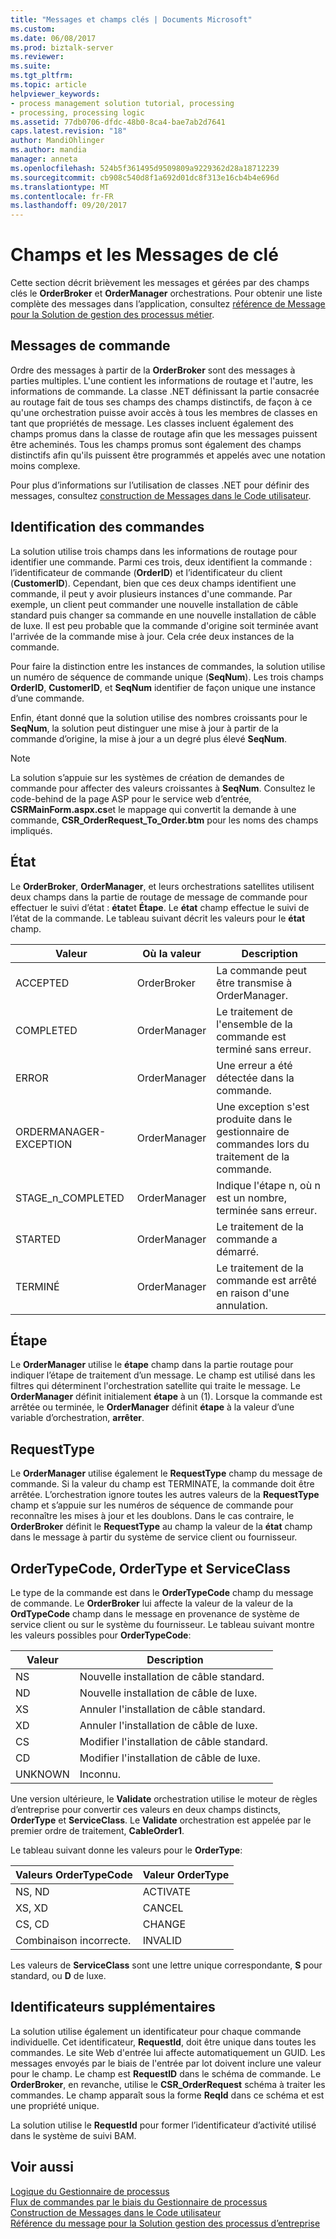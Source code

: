 ```yaml
---
title: "Messages et champs clés | Documents Microsoft"
ms.custom: 
ms.date: 06/08/2017
ms.prod: biztalk-server
ms.reviewer: 
ms.suite: 
ms.tgt_pltfrm: 
ms.topic: article
helpviewer_keywords:
- process management solution tutorial, processing
- processing, processing logic
ms.assetid: 77db0706-dfdc-48b0-8ca4-bae7ab2d7641
caps.latest.revision: "18"
author: MandiOhlinger
ms.author: mandia
manager: anneta
ms.openlocfilehash: 524b5f361495d9509809a9229362d28a18712239
ms.sourcegitcommit: cb908c540d8f1a692d01dc8f313e16cb4b4e696d
ms.translationtype: MT
ms.contentlocale: fr-FR
ms.lasthandoff: 09/20/2017
---
```

# <a name="key-messages-and-fields"></a>Champs et les Messages de clé
Cette section décrit brièvement les messages et gérées par des champs clés le **OrderBroker** et **OrderManager** orchestrations. Pour obtenir une liste complète des messages dans l’application, consultez [référence de Message pour la Solution de gestion des processus métier](../core/message-reference-for-the-business-process-management-solution.md).  
  
## <a name="order-messages"></a>Messages de commande  
 Ordre des messages à partir de la **OrderBroker** sont des messages à parties multiples. L'une contient les informations de routage et l'autre, les informations de commande. La classe .NET définissant la partie consacrée au routage fait de tous ses champs des champs distinctifs, de façon à ce qu'une orchestration puisse avoir accès à tous les membres de classes en tant que propriétés de message. Les classes incluent également des champs promus dans la classe de routage afin que les messages puissent être acheminés. Tous les champs promus sont également des champs distinctifs afin qu'ils puissent être programmés et appelés avec une notation moins complexe.  
  
 Pour plus d’informations sur l’utilisation de classes .NET pour définir des messages, consultez [construction de Messages dans le Code utilisateur](../core/constructing-messages-in-user-code.md).  
  
## <a name="identifying-orders"></a>Identification des commandes  
 La solution utilise trois champs dans les informations de routage pour identifier une commande. Parmi ces trois, deux identifient la commande : l’identificateur de commande (**OrderID**) et l’identificateur du client (**CustomerID**). Cependant, bien que ces deux champs identifient une commande, il peut y avoir plusieurs instances d'une commande. Par exemple, un client peut commander une nouvelle installation de câble standard puis changer sa commande en une nouvelle installation de câble de luxe. Il est peu probable que la commande d'origine soit terminée avant l'arrivée de la commande mise à jour. Cela crée deux instances de la commande.  
  
 Pour faire la distinction entre les instances de commandes, la solution utilise un numéro de séquence de commande unique (**SeqNum**). Les trois champs **OrderID**, **CustomerID**, et **SeqNum** identifier de façon unique une instance d’une commande.  
  
 Enfin, étant donné que la solution utilise des nombres croissants pour le **SeqNum**, la solution peut distinguer une mise à jour à partir de la commande d’origine, la mise à jour a un degré plus élevé **SeqNum**.  
  
> [!NOTE]
>  La solution s’appuie sur les systèmes de création de demandes de commande pour affecter des valeurs croissantes à **SeqNum**. Consultez le code-behind de la page ASP pour le service web d’entrée, **CSRMainForm.aspx.cs**et le mappage qui convertit la demande à une commande, **CSR_OrderRequest_To_Order.btm** pour les noms des champs impliqués.  
  
## <a name="status"></a>État  
 Le **OrderBroker**, **OrderManager**, et leurs orchestrations satellites utilisent deux champs dans la partie de routage de message de commande pour effectuer le suivi d’état : **état**et **Étape**. Le **état** champ effectue le suivi de l’état de la commande. Le tableau suivant décrit les valeurs pour le **état** champ.  
  
|Valeur|Où la valeur| Description|  
|-----------|---------------|-----------------|  
|ACCEPTED|OrderBroker|La commande peut être transmise à OrderManager.|  
|COMPLETED|OrderManager|Le traitement de l'ensemble de la commande est terminé sans erreur.|  
|ERROR|OrderManager|Une erreur a été détectée dans la commande.|  
|ORDERMANAGER-EXCEPTION|OrderManager|Une exception s'est produite dans le gestionnaire de commandes lors du traitement de la commande.|  
|STAGE_n_COMPLETED|OrderManager|Indique l'étape n, où n est un nombre, terminée sans erreur.|  
|STARTED|OrderManager|Le traitement de la commande a démarré.|  
|TERMINÉ|OrderManager|Le traitement de la commande est arrêté en raison d'une annulation.|  
  
## <a name="stage"></a>Étape  
 Le **OrderManager** utilise le **étape** champ dans la partie routage pour indiquer l’étape de traitement d’un message. Le champ est utilisé dans les filtres qui déterminent l'orchestration satellite qui traite le message. Le **OrderManager** définit initialement **étape** à un (1). Lorsque la commande est arrêtée ou terminée, le **OrderManager** définit **étape** à la valeur d’une variable d’orchestration, **arrêter**.  
  
## <a name="requesttype"></a>RequestType  
 Le **OrderManager** utilise également le **RequestType** champ du message de commande. Si la valeur du champ est TERMINATE, la commande doit être arrêtée. L’orchestration ignore toutes les autres valeurs de la **RequestType** champ et s’appuie sur les numéros de séquence de commande pour reconnaître les mises à jour et les doublons. Dans le cas contraire, le **OrderBroker** définit le **RequestType** au champ la valeur de la **état** champ dans le message à partir du système de service client ou fournisseur.  
  
## <a name="ordertypecode-ordertype-and-serviceclass"></a>OrderTypeCode, OrderType et ServiceClass  
 Le type de la commande est dans le **OrderTypeCode** champ du message de commande. Le **OrderBroker** lui affecte la valeur de la valeur de la **OrdTypeCode** champ dans le message en provenance de système de service client ou sur le système du fournisseur. Le tableau suivant montre les valeurs possibles pour **OrderTypeCode**:  
  
|Valeur| Description|  
|-----------|-----------------|  
|NS|Nouvelle installation de câble standard.|  
|ND|Nouvelle installation de câble de luxe.|  
|XS|Annuler l'installation de câble standard.|  
|XD|Annuler l'installation de câble de luxe.|  
|CS|Modifier l'installation de câble standard.|  
|CD|Modifier l'installation de câble de luxe.|  
|UNKNOWN|Inconnu.|  
  
 Une version ultérieure, le **Validate** orchestration utilise le moteur de règles d’entreprise pour convertir ces valeurs en deux champs distincts, **OrderType** et **ServiceClass**. Le **Validate** orchestration est appelée par le premier ordre de traitement, **CableOrder1**.  
  
 Le tableau suivant donne les valeurs pour le **OrderType**:  
  
|Valeurs OrderTypeCode|Valeur OrderType|  
|--------------------------|---------------------|  
|NS, ND|ACTIVATE|  
|XS, XD|CANCEL|  
|CS, CD|CHANGE|  
|Combinaison incorrecte.|INVALID|  
  
 Les valeurs de **ServiceClass** sont une lettre unique correspondante, **S** pour standard, ou **D** de luxe.  
  
## <a name="additional-identifiers"></a>Identificateurs supplémentaires  
 La solution utilise également un identificateur pour chaque commande individuelle. Cet identificateur, **RequestId**, doit être unique dans toutes les commandes. Le site Web d'entrée lui affecte automatiquement un GUID. Les messages envoyés par le biais de l'entrée par lot doivent inclure une valeur pour le champ. Le champ est **RequestID** dans le schéma de commande. Le **OrderBroker**, en revanche, utilise le **CSR_OrderRequest** schéma à traiter les commandes. Le champ apparaît sous la forme **ReqId** dans ce schéma et est une propriété unique.  
  
 La solution utilise le **RequestId** pour former l’identificateur d’activité utilisé dans le système de suivi BAM.  
  
## <a name="see-also"></a>Voir aussi  
 [Logique du Gestionnaire de processus](../core/process-manager-logic.md)   
 [Flux de commandes par le biais du Gestionnaire de processus](../core/order-flow-through-the-process-manager.md)   
 [Construction de Messages dans le Code utilisateur](../core/constructing-messages-in-user-code.md)   
 [Référence du message pour la Solution gestion des processus d’entreprise](../core/message-reference-for-the-business-process-management-solution.md)
